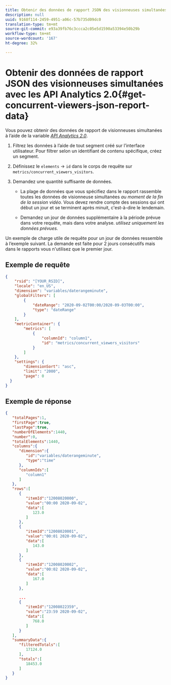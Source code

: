 ```yaml
---
title: Obtenir des données de rapport JSON des visionneuses simultanées avec les API Analytics 2.0
description: null
uuid: 9168f114-2459-4951-a06c-57b735d09dc0
translation-type: tm+mt
source-git-commit: e93a39fb76c3ccca2c05e5d1590a53394e50b29b
workflow-type: tm+mt
source-wordcount: '167'
ht-degree: 32%

---
```



# Obtenir des données de rapport JSON des visionneuses simultanées avec les API Analytics 2.0{#get-concurrent-viewers-json-report-data}

Vous pouvez obtenir des données de rapport de visionneuses simultanées à l’aide de la variable [_*API Analytics 2.0*_](https://www.adobe.io/apis/experiencecloud/analytics/docs.html).

1. Filtrez les données à l’aide de tout segment créé sur l’interface utilisateur. Pour filtrer selon un identifiant de contenu spécifique, créez un segment.
1. Définissez le `elements` -> `id` dans le corps de requête sur `metrics/concurrent_viewers_visitors`.
1. Demandez une quantité suffisante de données.

   * La plage de données que vous spécifiez dans le rapport rassemble toutes les données de visionneuse simultanées _au moment de la fin de la session vidéo._
Vous devez rendre compte des sessions qui ont début un jour et se terminent après minuit, c&#39;est-à-dire le lendemain.

   * Demandez un jour de données supplémentaire à la période prévue dans votre requête, mais dans votre analyse. _*utilisez uniquement les données prévues.*_

Un exemple de charge utile de requête pour un jour de données ressemble à l’exemple suivant. La demande est faite pour 2 jours consécutifs mais dans le rapports vous n&#39;utilisez que le premier jour.

## Exemple de requête

```json
{
    "rsid": "[YOUR_RSID]",
    "locale": "en_US",
    "dimension": "variables/daterangeminute",
    "globalFilters": [
        {
            "dateRange": "2020-09-02T00:00/2020-09-03T00:00",
            "type": "dateRange"
        }
    ],
    "metricContainer": {
        "metrics": [
            {
                "columnId": "column1",
                "id": "metrics/concurrent_viewers_visitors"
            }
        ]
    },
    "settings": {
        "dimensionSort": "asc",
        "limit": "2000",
        "page": 0
  }
}
```

## Exemple de réponse

```JSON
{
   "totalPages":1,
   "firstPage":true,
   "lastPage":true,
   "numberOfElements":1440,
   "number":0,
   "totalElements":1440,
   "columns":{
      "dimension":{
         "id":"variables/daterangeminute",
         "type":"time"
      },
      "columnIds":[
         "column1"
      ]
   },
   "rows":[
      {
         "itemId":"12008020000",
         "value":"00:00 2020-09-02",
         "data":[
            123.0
         ]
      },
      {
         "itemId":"12008020001",
         "value":"00:01 2020-09-02",
         "data":[
            143.0
         ]
      },
      {
         "itemId":"12008020002",
         "value":"00:02 2020-09-02",
         "data":[
            167.0
         ]
      },

      ...
      {
         "itemId":"12008022359",
         "value":"23:59 2020-09-02",
         "data":[
            768.0
         ]
      }
   ],
   "summaryData":{
      "filteredTotals":[
         17124.0
      ],
      "totals":[
         18453.0
      ]
   }
}
```


<!--
You can extract the concurrent viewers report data using the Experience Cloud API Explorer as follows.

1. Navigate to: [https://www.adobe.io.](https://www.adobe.io)
1. Select and enter the following information in the API Explorer form:

    * **API -** Select "Report".
    * **Method -** Select "Queue".
    * **Environment -** Select your data center.
    * Request JSON - Specify the following:

        * `reportSuiteID` - For info on reports suites: [Report Suites](https://docs.adobe.com/content/help/en/analytics/admin/manage-report-suites/report-suites-admin.html)

        * `dateTo` - End date of the report.         

          >[!NOTE]
          >
          >The maximum time period supported is two days.

        * `dateFrom` - Start date of the report.
        * `elements : id` - Set to `"videoconcurrentviewers"`

        * `elements : top` - Specify the number of entries to be returned.

      Sample request body:

      ```    
      {
          "reportDescription": {
              "reportSuiteID": "[Your Report Suite ID]",
              "dateTo": "2017-09-07",
              "dateFrom": "2017-09-07"
              "metrics": [
                  {
                      "id": "instances"
                  }
              ],
              "elements": [
                  {
                      "id": "videoconcurrentviewers",
                      "top": 2880
                  }
              ]
              "locale": "en_US"
          }
      }

      ```

      >[!TIP]
      >
      >Some sessions are ended on the next day, and at that point the data will be available for reporting. In that case the best approach is to select 2 days (2880 minutes) of data, and use only the data for the first day (1440 minutes).

1. Click **Get Response**.

   In the Response field, you should get a `reportID`.
1. In the form, change **Method** to "Get".
1. Enter the value of the `reportID` you received in Step 3, and click **Get Response**.

   The concurrent viewers report data, in JSON format, is presented in the Response field.

   For example:

   ![](assets/api_helper_2.png)

   ![](assets/api_helper_1.png)

-->
